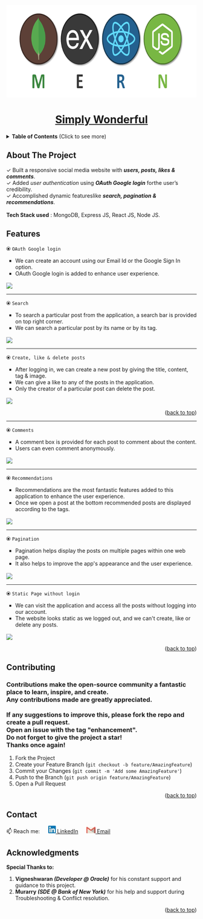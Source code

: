 <div id="top"></div>

<!-- PROJECT LOGO -->
<br />
<div align="center">
    <img src="https://github.com/Raja58/Calculator-JavaScript/blob/main/mern-stack.png" alt="Logo" width="678" height="245">
  </a>

  <h1 align="center"> <a href = "https://simplywonderful1728.herokuapp.com/posts">Simply Wonderful</a></h1>
</div>

<!-- TABLE OF CONTENTS -->

<details>
    <summary><b>Table of Contents</b> (Click to see more)</summary>
  <ol type = "a">
    <li> <a href="#about-the-project">About The Project</a> </li>
    <li> <a href="#features">Features</a> </li>
      <ol type = "i">
          <li> <a href="#login">OAuth Google login</a></li>
          <li> <a href="#search">Search</a></li>
          <li> <a href="#cld">Create, like & delete posts</a></li>
          <li> <a href="#comments">Comments</a></li>
          <li> <a href="#recommendations">Recommendations</a></li>
          <li> <a href="pagination">Pagination</a></li>
          <li> <a href="#withoutLogin">Static Page without login</a></li>
      </ol>
    <li><a href="#contributing">Contributing</a></li>
    <li><a href="#contact">Contact</a></li>
    <li><a href="#acknowledgments">Acknowledgments</a></li>
  </ol>
</details>


<div id="about-the-project"></div>

<!-- ABOUT THE PROJECT -->

## About The Project
<p>
✓ Built a responsive social media website with <b><i>users, posts, likes & comments</b></i>. <br>
✓ Added <i>user authentication</i> using <b><i>OAuth Google login</b></i> forthe user’s credibility. <br>
✓ Accomplished dynamic featureslike <b><i>search, pagination & recommendations</b></i>. <br><br>
<b>Tech Stack used</b> : MongoDB, Express JS, React JS, Node JS.
</p>
<div id="features"></div>

## Features
  
  <p>
    <div id="login"></div>
    
  &#10687; `OAuth Google login`
    <ul type = "square">
        <li>We can create an account using our Email Id or the Google Sign In option.</li>
        <li>OAuth Google login is added to enhance user experience.</li>
    </ul>
    <image src = "https://github.com/Raja58/Simply-Wonderful/blob/main/Images/Sign%20In.png" align="center">
    <hr>
    <div id="search"></div>
    
 &#10687; `Search`
    <ul type = "square">
        <li>To search a particular post from the application, a search bar is provided on top right corner.</li>
        <li>We can search a particular post by its name or by its tag.</li>
    </ul>
    <image src = "https://github.com/Raja58/Simply-Wonderful/blob/main/Images/Search.png" align="center">
  <hr>
        <div id="cld"></div>
        
 &#10687; `Create, like & delete posts`
    <ul type = "square">
        <li>After logging in, we can create a new post by giving the title, content, tag & image.</li>
        <li>We can give a like to any of the posts in the application.</li>
        <li>Only the creator of a particular post can delete the post.</li>
    </ul>
    <image src = "https://github.com/Raja58/Simply-Wonderful/blob/main/Images/Like%20%26%20Delete.png" align="center">
        <p align="right">(<a href="#top">back to top</a>)</p>
  <hr>
        <div id="comments"></div>
        
 &#10687; `Comments`
    <ul type = "square">
        <li>A comment box is provided for each post to comment about the content.</li>
        <li>Users can even comment anonymously.</li>
    </ul>
    <image src = "https://github.com/Raja58/Simply-Wonderful/blob/main/Images/Comments.png" align="center">
  <hr>
        <div id="recommendations"></div>
        
 &#10687; `Recommendations`
    <ul type = "square">
        <li>Recommendations are the most fantastic features added to this application to enhance the user experience.</li>
        <li>Once we open a post at the bottom recommended posts are displayed according to the tags.</li>
    </ul>
    <image src = "https://github.com/Raja58/Simply-Wonderful/blob/main/Images/Recommend.png" align="center">
  <hr>
        <div id="pagination"></div>
        
 &#10687; `Pagination`
    <ul type = "square">
        <li>Pagination helps display the posts on multiple pages within one web page.</li>
        <li>It also helps to improve the app's appearance and the user experience.</li>
    </ul>
    <image src = "https://github.com/Raja58/Simply-Wonderful/blob/main/Images/Pagination.png" align="center">
  <hr>
        <div id="withoutLogin"></div>
        
 &#10687; `Static Page without login`
    <ul type = "square">
        <li>We can visit the application and access all the posts without logging into our account.</li>
        <li>The website looks static as we logged out, and we can't create, like or delete any posts.</li>
    </ul>
    <image src = "https://github.com/Raja58/Simply-Wonderful/blob/main/Images/Logout.png" align="center">
</p>
   <p align="right">(<a href="#top">back to top</a>)</p>

<div id="contributing"></div>

<!-- CONTRIBUTING -->
## Contributing
<h3>
Contributions make the open-source community a fantastic place to learn, inspire, and create.
<br />
Any contributions made are greatly appreciated.
<br />
<br />
If any suggestions to improve this, please fork the repo and create a pull request.
<br />
Open an issue with the tag "enhancement".
<br />
Do not forget to give the project a star!
<br />
Thanks once again!
</h3>
  
1. Fork the Project
2. Create your Feature Branch (`git checkout -b feature/AmazingFeature`)
3. Commit your Changes (`git commit -m 'Add some AmazingFeature'`)
4. Push to the Branch (`git push origin feature/AmazingFeature`)
5. Open a Pull Request

<p align="right">(<a href="#top">back to top</a>)</p>

   <div id="contact"></div> 
    
## Contact

📫 Reach me: &emsp;
 [![Linkedin](https://github.com/Raja58/ProShop-eCommerce/blob/main/in.jpg) LinkedIn](https://www.linkedin.com/in/raja58) &emsp; [![Email](https://github.com/Raja58/ProShop-eCommerce/blob/main/mail.jpg) Email](mailto:rajadurainit@gmail.com)
          
<div id="acknowledgments"></div>

<!-- ACKNOWLEDGMENTS -->
## Acknowledgments
        
<p> <b>Special Thanks to:</b> </p>
   <ol>
    <li><b>Vigneshwaran <i>(Developer @ Oracle)</i></b> for his constant support and guidance to this project. </li>
    <li><b>Murarry <i>(SDE @ Bank of New York)</i></b> for his help and support during Troubleshooting & Conflict resolution.</li>
  </ol>

<p align="right">(<a href="#top">back to top</a>)</p>
